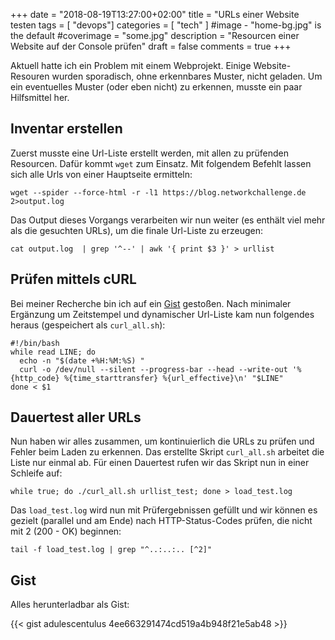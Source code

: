 +++
date = "2018-08-19T13:27:00+02:00"
title = "URLs einer Website testen
tags = [
    "devops"]
categories = [
    "tech"
]
#image - "home-bg.jpg" is the default
#coverimage = "some.jpg"
description = "Resourcen einer Website auf der Console prüfen"
draft = false
comments = true
+++

Aktuell hatte ich ein Problem mit einem Webprojekt. Einige Website-Resouren wurden sporadisch, ohne erkennbares Muster, nicht geladen. Um ein eventuelles Muster (oder eben nicht) zu erkennen, musste ein paar Hilfsmittel her.

## Inventar erstellen
Zuerst musste eine Url-Liste erstellt werden, mit allen zu prüfenden Resourcen. Dafür kommt `wget` zum Einsatz. Mit folgendem Befehlt lassen sich alle Urls von einer Hauptseite ermitteln:

```wget --spider --force-html -r -l1 https://blog.networkchallenge.de 2>output.log```

Das Output dieses Vorgangs verarbeiten wir nun weiter (es enthält viel mehr als die gesuchten URLs), um die finale Url-Liste zu erzeugen:

```cat output.log  | grep '^--' | awk '{ print $3 }' > urllist```

## Prüfen mittels cURL
Bei meiner Recherche bin ich auf ein [Gist](https://gist.github.com/antonbabenko/1600911) gestoßen. Nach minimaler Ergänzung um Zeitstempel und dynamischer Url-Liste kam nun folgendes heraus (gespeichert als `curl_all.sh`):

```
#!/bin/bash
while read LINE; do
  echo -n "$(date +%H:%M:%S) "
  curl -o /dev/null --silent --progress-bar --head --write-out '%{http_code} %{time_starttransfer} %{url_effective}\n' "$LINE"
done < $1
```

## Dauertest aller URLs
Nun haben wir alles zusammen, um kontinuierlich die URLs zu prüfen und Fehler beim Laden zu erkennen. Das erstellte Skript `curl_all.sh` arbeitet die Liste nur einmal ab. Für einen Dauertest rufen wir das Skript nun in einer Schleife auf:

```while true; do ./curl_all.sh urllist_test; done > load_test.log```

Das `load_test.log` wird nun mit Prüfergebnissen gefüllt und wir können es gezielt (parallel und am Ende) nach HTTP-Status-Codes prüfen, die nicht mit 2 (200 - OK) beginnen:

```tail -f load_test.log | grep "^..:..:.. [^2]"```

## Gist

Alles herunterladbar als Gist:

{{< gist adulescentulus 4ee663291474cd519a4b948f21e5ab48 >}}
